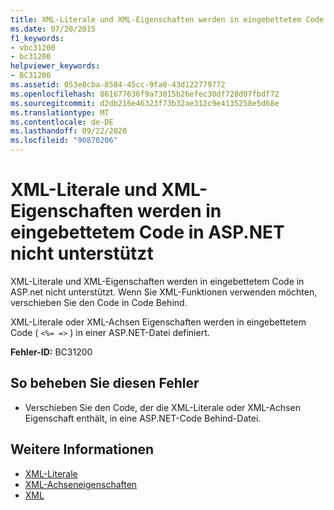 ```yaml
---
title: XML-Literale und XML-Eigenschaften werden in eingebettetem Code in ASP.NET nicht unterstützt
ms.date: 07/20/2015
f1_keywords:
- vbc31200
- bc31200
helpviewer_keywords:
- BC31200
ms.assetid: 053e8cba-8584-45cc-9fa0-43d122779772
ms.openlocfilehash: 861677636f9a73015b26efec30df728d07fbdf72
ms.sourcegitcommit: d2db216e46323f73b32ae312c9e4135258e5d68e
ms.translationtype: MT
ms.contentlocale: de-DE
ms.lasthandoff: 09/22/2020
ms.locfileid: "90870206"
---
```

# <a name="xml-literals-and-xml-properties-are-not-supported-in-embedded-code-within-aspnet"></a>XML-Literale und XML-Eigenschaften werden in eingebettetem Code in ASP.NET nicht unterstützt

XML-Literale und XML-Eigenschaften werden in eingebettetem Code in ASP.net nicht unterstützt. Wenn Sie XML-Funktionen verwenden möchten, verschieben Sie den Code in Code Behind.  
  
 XML-Literale oder XML-Achsen Eigenschaften werden in eingebettetem Code ( `<%= =>` ) in einer ASP.NET-Datei definiert.  
  
 **Fehler-ID:** BC31200  
  
## <a name="to-correct-this-error"></a>So beheben Sie diesen Fehler  
  
- Verschieben Sie den Code, der die XML-Literale oder XML-Achsen Eigenschaft enthält, in eine ASP.NET-Code Behind-Datei.  
  
## <a name="see-also"></a>Weitere Informationen

- [XML-Literale](../xml-literals/index.md)
- [XML-Achseneigenschaften](../xml-axis/index.md)
- [XML](../../programming-guide/language-features/xml/index.md)
